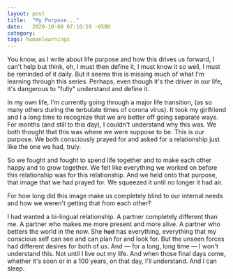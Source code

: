 ```yaml
---
layout: post
title:  "My Purpose..."
date:   2020-10-08 07:10:59 -0500
category: 
tags: humanlearnings
---
```

You know, as I write about life purpose and how this drives us forward, I can't help but think, oh, I must then define it, I must know it so well, I must be reminded of it daily. But it seems this is missing much of what I'm learning through this series. Perhaps, even though it's the driver in our life, it's dangerous to "fully" understand and define it.

In my own life, I'm currently going through a major life transition, (as so many others during the terbulate times of corona virus). It took my girlfriend and I a long time to recognize that we are better off going separate ways. For months (and still to this day), I couldn't understand why this was. We both thought that this was where we were suppose to be. This is our purpose. We both consciously prayed for and asked for a relationship just like the one we had, truly. 

So we fought and fought to spend life together and to make each other happy and to grow together. We felt like everything we worked on before this relationship was for this relationship. And we held onto that purpose, that image that we had prayed for. We squeezed it until no longer it had air. 

For how long did this image make us completely blind to our internal needs and how we weren't getting that from each other?

I had wanted a bi-lingual relationship. A partner completely different than me. A partner who makes me more present and more alive. A partner who betters the world in the now. She ~~had~~ has everything, everything that my conscious self can see and can plan for and look for. But the unseen forces had different desires for both of us. And — for a long, long time — I won't understand this. Not until I live out my life. And when those final days come, whether it's soon or in a 100 years, on that day, I'll understand. And I can sleep.